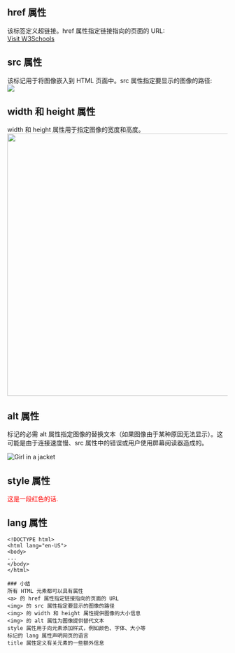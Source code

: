 ## href 属性

该标签定义超链接。href 属性指定链接指向的页面的 URL:<br>
<a href="https://www.w3schools.com">Visit W3Schools</a>

## src 属性

该标记用于将图像嵌入到 HTML 页面中。src 属性指定要显示的图像的路径:<br>
<img src="./src/bgc.jpg">

## width 和 height 属性

width 和 height 属性用于指定图像的宽度和高度。<br>
<img src="./src/bgc.jpg" width="600" height="600">

## alt 属性
标记的必需 alt 属性指定图像的替换文本（如果图像由于某种原因无法显示）。这可能是由于连接速度慢、src 属性中的错误或用户使用屏幕阅读器造成的。

<img src="/src/bgc.jpg" alt="Girl in a jacket">

## style 属性

<p style="color:red;">这是一段红色的话.</p>

## lang 属性

```
<!DOCTYPE html>
<html lang="en-US">
<body>
...
</body>
</html>

### 小结
所有 HTML 元素都可以具有属性
<a> 的 href 属性指定链接指向的页面的 URL
<img> 的 src 属性指定要显示的图像的路径
<img> 的 width 和 height 属性提供图像的大小信息
<img> 的 alt 属性为图像提供替代文本
style 属性用于向元素添加样式，例如颜色、字体、大小等
标记的 lang 属性声明网页的语言
title 属性定义有关元素的一些额外信息




